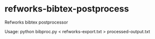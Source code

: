# refworks-bibtex-postprocess
Refworks bibtex postprocessor

Usage: python bibproc.py < refworks-export.txt > processed-output.txt

